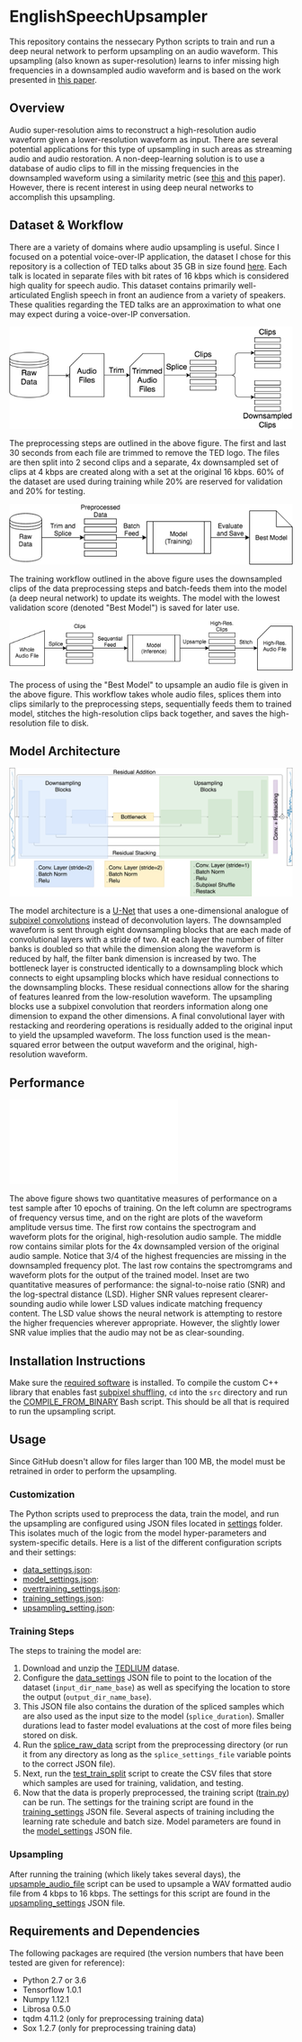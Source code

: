 # EnglishSpeechUpsampler

This repository contains the nessecary Python scripts to train and run a deep
neural network to perform upsampling on an audio waveform.
This upsampling (also known as super-resolution) learns to infer missing high
frequencies in a downsampled audio waveform and is based on the work presented
in [this paper](https://openreview.net/pdf?id=S1gNakBFx).

## Overview

Audio super-resolution aims to reconstruct a high-resolution audio waveform
given a lower-resolution waveform as input.
There are several potential applications for this type of upsampling in such
areas as streaming audio and audio restoration.
A non-deep-learning solution is to use a database of audio clips to fill in
the missing frequencies in the downsampled waveform using a similarity metric
(see [this](http://ieeexplore.ieee.org/abstract/document/7251945) and
[this](http://ieeexplore.ieee.org/document/7336890) paper).
However, there is recent interest in using deep neural networks to accomplish
this upsampling.

## Dataset \& Workflow

There are a variety of domains where audio upsampling is useful.
Since I focused on a potential voice-over-IP application, the dataset I chose
for this repository is a collection of TED talks about 35 GB in size found
[here](http://www-lium.univ-lemans.fr/en/content/ted-lium-corpus).
Each talk is located in separate files with bit rates of 16 kbps which is
considered high quality for speech audio.
This dataset contains primarily well-articulated English speech in front an
audience from a variety of speakers.
These qualities regarding the TED talks are an approximation to what one may
expect during a voice-over-IP conversation.

![Preprocessing Workflow](images/Preprocessing_flow.png)

The preprocessing steps are outlined in the above figure.
The first and last 30 seconds from each file are trimmed to remove the
TED logo.
The files are then split into 2 second clips and a separate, 4x
downsampled set of clips at 4 kbps are created along with a set at the original
16 kbps.
60% of the dataset are used during training while 20% are reserved for
validation and 20% for testing.

![Training Workflow](images/Training_flow.png)

The training workflow outlined in the above figure uses the downsampled clips of
the data preprocessing steps and batch-feeds them into the model (a deep neural
network) to update its weights.
The model with the lowest validation score (denoted "Best Model") is saved for
later use.

![Application Workflow](images/Application_flow.png)

The process of using the "Best Model" to upsample an audio file is given in the
above figure.
This workflow takes whole audio files, splices them into clips similarly to the
preprocessing steps, sequentially feeds them to trained model, stitches the
high-resolution clips back together, and saves the high-resolution file to disk.

## Model Architecture

![Model](images/Audio_UNet_Diagram.png)

The model architecture is a [U-Net](https://arxiv.org/abs/1505.04597) that uses
a one-dimensional analogue of
[subpixel convolutions](https://arxiv.org/abs/1609.05158) instead of
deconvolution layers.
The downsampled waveform is sent through eight downsampling blocks that are each
made of convolutional layers with a stride of two.
At each layer the number of filter banks is doubled so that while the dimension
along the waveform is reduced by half, the filter bank dimension is increased by
two.
The bottleneck layer is constructed identically to a downsampling block which
connects to eight upsampling blocks which have residual connections to the
downsampling blocks.
These residual connections allow for the sharing of features leanred from the
low-resolution waveform.
The upsampling blocks use a subpixel convolution that reorders information along
one dimension to expand the other dimensions.
A final convolutional layer with restacking and reordering operations is
residually added to the original input to yield the upsampled waveform.
The loss function used is the mean-squared error between the output waveform and
the original, high-resolution waveform.

## Performance

![Performance](images/real_full_train_test_spec_comp.pdf)

The above figure shows two quantitative measures of performance on a test sample
after 10 epochs of training.
On the left column are spectrograms of frequency versus time, and on the right
are plots of the waveform amplitude versus time.
The first row contains the spectrogram and waveform plots for the original,
high-resolution audio sample.
The middle row contains similar plots for the 4x downsampled version of the
original audio sample.
Notice that 3/4 of the highest frequencies are missing in the downsampled
frequency plot.
The last row contains the spectromgrams and waveform plots for the output of the
trained model.
Inset are two quantitative measures of performance: the signal-to-noise ratio
(SNR) and the log-spectral distance (LSD).
Higher SNR values represent clearer-sounding audio while lower LSD values
indicate matching frequency content.
The LSD value shows the neural network is attempting to restore the higher
frequencies wherever appropriate.
However, the slightly lower SNR value implies that the audio may not be as
clear-sounding.

## Installation Instructions

Make sure the [required software](##requirements-and-dependencies) is
installed.
To compile the custom C++ library that enables fast
[subpixel shuffling](https://arxiv.org/pdf/1609.05158.pdf),
`cd` into the `src` directory and run the
[COMPILE_FROM_BINARY](src/COMPILE_FROM_BINARY.sh) Bash script.
This should be all that is required to run the upsampling script.

## Usage

Since GitHub doesn't allow for files larger than 100 MB, the model must be
retrained in order to perform the upsampling.

### Customization

The Python scripts used to preprocess the data, train the model, and run the
upsampling are configured using JSON files located in [settings](settings)
folder.
This isolates much of the logic from the model hyper-parameters and
system-specific details.
Here is a list of the different configuration scripts and their settings:

* [data_settings.json](settings/data_settings.json):
* [model_settings.json](settings/model_settings.json):
* [overtraining_settings.json](settings/overtraining_settings.json):
* [training_settings.json](settings/training_settings.json):
* [upsampling_setting.json](settings/upsampling_setting.json):

### Training Steps

The steps to training the model are:

1. Download and unzip the
[TEDLIUM](http://www-lium.univ-lemans.fr/en/content/ted-lium-corpus) datase.
2. Configure the [data_settings](settings/data_settings.json) JSON file to
point to the location of the dataset (`input_dir_name_base`) as well as
specifying the location to store the output (`output_dir_name_base`).
3. This JSON file also contains the duration of the spliced samples which are
also used as the input size to the model (`splice_duration`). Smaller durations
lead to faster model evaluations at the cost of more files being stored on disk.
4. Run the [splice_raw_data](preprocessing/splice_raw_data.py) script from the
preprocessing directory (or run it from any directory as long as the
`splice_settings_file` variable points to the correct JSON file).
5. Next, run the [test_train_split](preprocessing/test_train_split.py) script to
create the CSV files that store which samples are used for training, validation,
and testing.
6. Now that the data is properly preprocessed, the training script
([train.py](train.py)) can be run. The settings for the training script are
found in the [training_settings](settings/training_settings.json) JSON file.
Several
aspects of training including the learning rate schedule and batch size. Model
parameters are found in the [model_settings](settings/model_settings.json) JSON
file.

### Upsampling

After running the training (which likely takes several days), the
[upsample_audio_file](upsample_audio_file.py) script can be used to upsample
a WAV formatted audio file from 4 kbps to 16 kbps. The settings for this script
are found in the [upsampling_settings](settings/upsampling_settings.json) JSON file.

## Requirements and Dependencies

The following packages are required (the version numbers that have been tested
are given for reference):

* Python 2.7 or 3.6
* Tensorflow 1.0.1
* Numpy 1.12.1
* Librosa 0.5.0
* tqdm 4.11.2 (only for preprocessing training data)
* Sox 1.2.7 (only for preprocessing training data)
